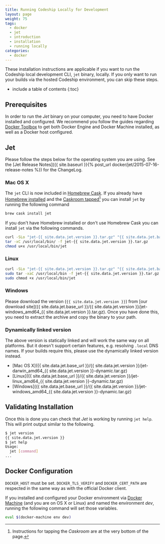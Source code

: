 ```yaml
---
title: Running Codeship Locally for Development
layout: page
weight: 75
tags:
  - docker
  - jet
  - introduction
  - installation
  - running locally
categories:
  - docker
---
```


<div class="info-block">


These installation instructions are applicable if you want to run the Codeship local development CLI, `jet` binary, locally. If you only want to run your builds via the hosted Codeship environment, you can skip these steps.
</div>

* include a table of contents
{:toc}

## Prerequisites

In order to run the _Jet_ binary on your computer, you need to have Docker installed and configured. We recommend you follow the guides regarding [Docker Toolbox](https://www.docker.com/toolbox) to get both Docker Engine and Docker Machine installed, as well as a Docker host configured.

## Jet

Please follow the steps below for the operating system you are using. See the [Jet Release Notes]({{ site.baseurl }}{% post_url docker/jet/2015-07-16-release-notes %}) for the ChangeLog.

### Mac OS X

The `jet` CLI is now included in [Homebrew Cask](https://caskroom.github.io/). If you already have [Homebrew installed](http://brew.sh/) and the [Caskroom tapped](https://caskroom.github.io/)[^1] you can install `jet` by running the following command

```bash
brew cask install jet
```

If you don't have Homebrew installed or don't use Homebrew Cask you can install `jet` via the following commands.

```bash
curl -SLo "jet-{{ site.data.jet.version }}.tar.gz" "{{ site.data.jet.base_url }}/{{ site.data.jet.version }}/jet-darwin_amd64_{{ site.data.jet.version }}.tar.gz"
tar -xC /usr/local/bin/ -f jet-{{ site.data.jet.version }}.tar.gz
chmod u+x /usr/local/bin/jet
```

[^1]: Instructions for tapping the _Caskroom_ are at the very bottom of the page.

### Linux

```bash
curl -SLo "jet-{{ site.data.jet.version }}.tar.gz" "{{ site.data.jet.base_url }}/{{ site.data.jet.version }}/jet-linux_amd64_{{ site.data.jet.version }}.tar.gz"
sudo tar -xaC /usr/local/bin -f jet-{{ site.data.jet.version }}.tar.gz
sudo chmod +x /usr/local/bin/jet
```

### Windows

Please download the version (`{{ site.data.jet.version }}`) from [our download site]({{ site.data.jet.base_url }}/{{ site.data.jet.version }}/jet-windows_amd64_{{ site.data.jet.version }}.tar.gz). Once you have done this, you need to extract the archive and copy the binary to your path.

### Dynamically linked version

The above version is statically linked and will work the same way on all platforms. But it doesn't support certain features, e.g. resolving `.local` DNS names. If your builds require this, please use the dynamically linked version instead.

* [Mac OS X]({{ site.data.jet.base_url }}/{{ site.data.jet.version }}/jet-darwin_amd64_{{ site.data.jet.version }}-dynamic.tar.gz)
* [Linux]({{ site.data.jet.base_url }}/{{ site.data.jet.version }}/jet-linux_amd64_{{ site.data.jet.version }}-dynamic.tar.gz)
* [Windows]({{ site.data.jet.base_url }}/{{ site.data.jet.version }}/jet-windows_amd64_{{ site.data.jet.version }}-dynamic.tar.gz)

## Validating Installation

Once this is done you can check that _Jet_ is working by running `jet help`. This will print output similar to the following.

```bash
$ jet version
{{ site.data.jet.version }}
$ jet help
Usage:
  jet [command]
...
```

## Docker Configuration

`DOCKER_HOST` must be set. `DOCKER_TLS_VERIFY` and `DOCKER_CERT_PATH` are respected in the same way as with the official Docker client.

If you installed and configured your Docker environment via [Docker Machine](https://docs.docker.com/machine/) (and you are on OS X or Linux) and named the environment _dev_, running the following command will set those variables.

```bash
eval $(docker-machine env dev)
```
